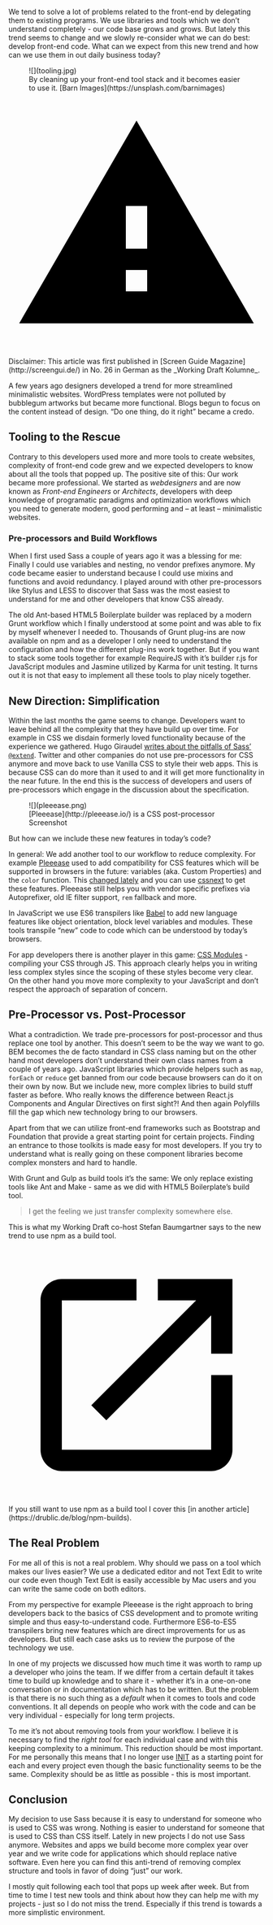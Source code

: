 <p class="post__intro">
  We tend to solve a lot of problems related to the front-end by delegating them
  to existing programs. We use libraries and tools which we don’t understand
  completely - our code base grows and grows. But lately this trend seems to
  change and we slowly re-consider what we can do best: develop front-end code.
  What can we expect from this new trend and how can we use them in out daily
  business today?
</p>

<figure class="image image--block" markdown="1">
  ![](tooling.jpg)

<figcaption class="image__caption image__caption--no-border" markdown="1">
  By cleaning up your front-end tool stack and it becomes easier to use it.
  <span class="image__caption__copywrite">[Barn Images](https://unsplash.com/barnimages)</span>
</figcaption>
</figure>

<svg viewBox="0 0 24 24" xmlns="http://www.w3.org/2000/svg" class="icon icon--warning icon--left">
  <path d="M1 21h22L12 2 1 21zm12-3h-2v-2h2v2zm0-4h-2v-4h2v4z">
</svg> Disclaimer: This article was first published in
[Screen Guide Magazine](http://screengui.de/) in No. 26 in German as the
_Working Draft Kolumne_.

A few years ago designers developed a trend for more streamlined minimalistic
websites. WordPress templates were not polluted by bubblegum artworks but became
more functional. Blogs begun to focus on the content instead of design. “Do one
thing, do it right” became a credo.

## Tooling to the Rescue

Contrary to this developers used more and more tools to create websites,
complexity of front-end code grew and we expected developers to know about all
the tools that popped up. The positive site of this: Our work became more
professional. We started as _webdesigners_ and are now known as _Front-end
Engineers_ or _Architects_, developers with deep knowledge of programatic
paradigms and optimization workflows which you need to generate modern, good
performing and – at least – minimalistic websites.

### Pre-processors and Build Workflows

When I first used Sass a couple of years ago it was a blessing for me: Finally I
could use variables and nesting, no vendor prefixes anymore. My code became
easier to understand because I could use mixins and functions and avoid
redundancy. I played around with other pre-processors like Stylus and LESS to
discover that Sass was the most easiest to understand for me and other
developers that know CSS already.

The old Ant-based HTML5 Boilerplate builder was replaced by a modern Grunt
workflow which I finally understood at some point and was able to fix by myself
whenever I needed to. Thousands of Grunt plug-ins are now available on npm and
as a developer I only need to understand the configuration and how the different
plug-ins work together. But if you want to stack some tools together for example
RequireJS with it’s builder r.js for JavaScript modules and Jasmine utilized by
Karma for unit testing. It turns out it is not that easy to implement all these
tools to play nicely together.

## New Direction: Simplification

Within the last months the game seems to change. Developers want to leave behind
all the complexity that they have build up over time. For example in CSS
we disdain formerly loved functionality because of the experience we gathered.
Hugo Giraudel
[writes about the pitfalls of Sass’ `@extend`](http://www.sitepoint.com/avoid-sass-extend/).
Twitter and other companies do not use pre-processors for CSS anymore and move
back to use Vanilla CSS to style their web apps. This is because CSS can do
more than it used to and it will get more functionality in the near future. In
the end this is the success of developers and users of pre-processors which
engage in the discussion about the specification.

<figure class="image image--left" markdown="1">
  ![](pleeease.png)

<figcaption class="image__caption" markdown="1">
  [Pleeease](http://pleeease.io/) is a CSS post-processor
  <span class="image__caption__copywrite">Screenshot</span>
</figcaption>
</figure>

But how can we include these new features in today’s code?

In general: We add another tool to our workflow to reduce complexity. For
example [Pleeease](http://pleeease.io/) used to add compatibility for CSS
features which will be supported in browsers in the future: variables (aka.
Custom Properties) and the `color` function. This
[changed lately](https://github.com/iamvdo/pleeease/issues/52) and you
can use [cssnext](https://github.com/cssnext/cssnext) to get these features.
Pleeease still helps you with vendor specific prefixes via Autoprefixer, old IE
filter support, `rem` fallback and more.

In JavaScript we use ES6 transpilers like [Babel](https://babeljs.io/) to add
new language features like object orientation, block level variables and
modules. These tools transpile “new” code to code which can be understood by
today’s browsers.

For app developers there is another player in this game:
[CSS Modules](https://github.com/css-modules/css-modules) - compiling your CSS
through JS. This approach clearly helps you in writing less complex styles since
the scoping of these styles become very clear. On the other hand you move more
complexity to your JavaScript and don’t respect the approach of separation of
concern.

## Pre-Processor vs. Post-Processor

What a contradiction. We trade pre-processors for post-processor and thus
replace one tool by another. This doesn’t seem to be the way we want to go. BEM
becomes the de facto standard in CSS class naming but on the other hand most
developers don’t understand their own class names from a couple of years ago.
JavaScript libraries which provide helpers such as `map`, `forEach` or `reduce`
get banned from our code because browsers can do it on their own by now. But we
include new, more complex libries to build stuff faster as before. Who really
knows the difference between React.js Components and Angular Directives on first
sight?! And then again Polyfills fill the gap which new technology bring to our
browsers.

Apart from that we can utilize front-end frameworks such as Bootstrap and
Foundation that provide a great starting point for certain projects. Finding an
entrance to those toolkits is made easy for most developers. If you try to
understand what is really going on these component libraries become complex
monsters and hard to handle.

With Grunt and Gulp as build tools it’s the same: We only replace existing tools
like Ant and Make - same as we did with HTML5 Boilerplate’s build tool.

> I get the feeling we just transfer complexity somewhere else.

This is what my Working Draft co-host Stefan Baumgartner says to the new trend
to use npm as a build tool.

<svg viewBox="0 0 24 24" xmlns="http://www.w3.org/2000/svg" class="icon icon--info icon--left">
  <path d="M19 19H5V5h7V3H5c-1.11 0-2 .9-2 2v14c0 1.1.89 2 2 2h14c1.1 0 2-.9 2-2v-7h-2v7zM14 3v2h3.59l-9.83 9.83 1.41 1.41L19 6.41V10h2V3h-7z"/>
</svg> If you still want to use npm as a build tool I cover this
[in another article](https://drublic.de/blog/npm-builds).

## The Real Problem

For me all of this is not a real problem. Why should we pass on a tool which
makes our lives easier? We use a dedicated editor and not Text Edit to write our
code even though Text Edit is easily accessible by Mac users and you can write
the same code on both editors.

From my perspective for example Pleeease is the right approach to bring
developers back to the basics of CSS development and to promote writing simple
and thus easy-to-understand code. Furthermore ES6-to-ES5 transpilers bring new
features which are direct improvements for us as developers. But still each case
asks us to review the purpose of the technology we use.

In one of my projects we discussed how much time it was worth to ramp up a
developer who joins the team. If we differ from a certain default it takes time
to build up knowledge and to share it - whether it’s in a one-on-one
conversation or in documentation which has to be written. But the problem is
that there is no such thing as a _default_ when it comes to tools and code
conventions. It all depends on people who work with the code and can be very
individual - especially for long term projects.

To me it’s not about removing tools from your workflow. I believe it is
necessary to find the _right tool_ for each individual case and with this
keeping complexity to a minimum. This reduction should be most important. For me
personally this means that I no longer use [INIT](http://use-init.com/) as a
starting point for each and every project even though the basic functionality
seems to be the same. Complexity should be as little as possible - this is most
important.

## Conclusion

My decision to use Sass because it is easy to understand for someone who is used
to CSS was wrong. Nothing is easier to understand for someone that is used to
CSS than CSS itself. Lately in new projects I do not use Sass anymore.
Websites and apps we build become more complex year over year and we write code
for applications which should replace native software. Even here you can
find this anti-trend of removing complex structure and tools in favor of doing
“just” our work.

I mostly quit following each tool that pops up week after week. But from time to
time I test new tools and think about how they can help me with my projects -
just so I do not miss the trend. Especially if this trend is towards a more
simplistic environment.
